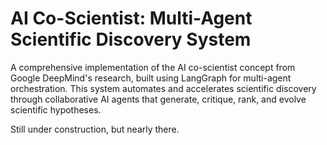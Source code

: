 # AI Co-Scientist: Multi-Agent Scientific Discovery System

A comprehensive implementation of the AI co-scientist concept from Google DeepMind's research, built using LangGraph for multi-agent orchestration. This system automates and accelerates scientific discovery through collaborative AI agents that generate, critique, rank, and evolve scientific hypotheses.

Still under construction, but nearly there.